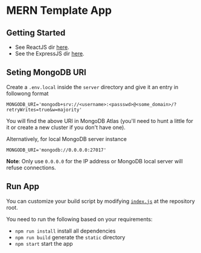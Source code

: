 # MERN Template App

## Getting Started
- See ReactJS dir [here](app).
- See the ExpressJS dir [here](server).

## Seting MongoDB URI
Create a `.env.local` inside the `server` directory and give it an entry in followong format
```
MONGODB_URI='mongodb+srv://<username>:<passswd>@<some_domain>/?retryWrites=true&w=majority'
```
You will find the above URI in MongoDB Atlas (you'll need to hunt a little for it or create a new cluster if you don't have one).


Alternatively, for local MongoDB server instance
```
MONGODB_URI='mongodb://0.0.0.0:27017'
```

**Note**: Only use `0.0.0.0` for the IP address or MongoDB local server will refuse connections.

## Run App
You can customize your build script by modifying [`index.js`](index.js) at the repository root.

You need to run the following based on your requirements:
- `npm run install` install all dependencies
- `npm run build` generate the `static` directory
- `npm start` start the app
